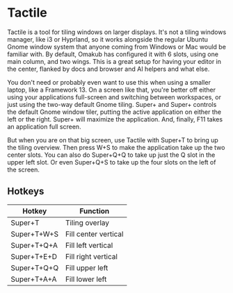 # Tactile

Tactile is a tool for tiling windows on larger displays. It's not a tiling windows manager, like i3 or Hyprland,
so it works alongside the regular Ubuntu Gnome window system that anyone coming from Windows or Mac would be 
familiar with. By default, Omakub has configured it with 6 slots, using one main column, and two wings. This is
a great setup for having your editor in the center, flanked by docs and browser and AI helpers and what else.

You don't need or probably even want to use this when using a smaller laptop, like a Framework 13. On a screen 
like that, you're better off either using your applications full-screen and switching between workspaces, or 
just using the two-way default Gnome tiling. Super+<arrow left> and Super+<arrow right> controls the default 
Gnome window tiler, putting the active application on either the left or the right. Super+<arrow up> will 
maximize the application. And, finally, F11 takes an application full screen.

But when you are on that big screen, use Tactile with Super+T to bring up the tiling overview. Then press W+S 
to make the application take up the two center slots. You can also do Super+Q+Q to take up just the Q slot in 
the upper left slot. Or even Super+Q+S to take up the four slots on the left of the screen.

## Hotkeys

| Hotkey        | Function             |
| ------------- | -------------------- |
| Super+T       | Tiling overlay       |
| Super+T+W+S   | Fill center vertical |
| Super+T+Q+A   | Fill left vertical   |
| Super+T+E+D   | Fill right vertical  |
| Super+T+Q+Q   | Fill upper left      |
| Super+T+A+A   | Fill lower left      |
